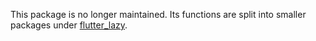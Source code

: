This package is no longer maintained. Its functions are split into smaller packages under [flutter_lazy](https://github.com/j-siu/flutter_lazy).
